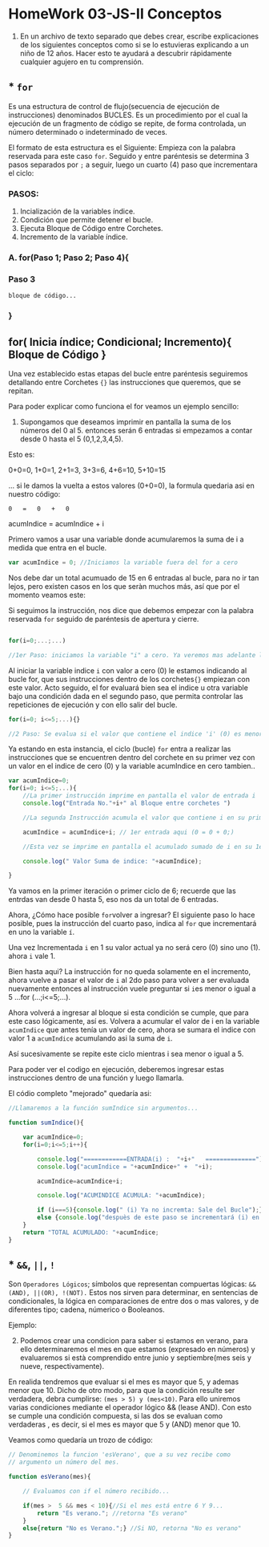# HomeWork 03-JS-II Conceptos
1. En un archivo de texto separado que debes crear, escribe explicaciones de los siguientes conceptos como si se lo estuvieras explicando a un niño de 12 años. Hacer esto te ayudará a descubrir rápidamente cualquier agujero en tu comprensión.

## * `for`
Es una estructura de control de flujo(secuencia de ejecución de instrucciones) denominados BUCLES. Es un procedimiento por el cual la ejecución de un fragmento de código se repite, de forma controlada, un número determinado o indeterminado de veces.

El formato de esta estructura es el Siguiente:
Empieza con la palabra reservada para este caso `for`.
Seguido y entre paréntesis se determina 3 pasos separados por `;` a seguir, luego un cuarto (4) paso que incrementara el ciclo:

### PASOS:

1. Incialización de la variables índice.
2. Condición que permite detener el bucle.
3. Ejecuta Bloque de Código entre Corchetes.
4. Incremento de la variable índice.
    
### A. for(Paso 1; Paso 2; Paso 4){ 
### Paso 3
    
    bloque de código...
### }


## for( Inicia índice; Condicional; Incremento){ Bloque de Código }


Una vez establecido estas etapas del bucle entre paréntesis seguiremos detallando entre Corchetes `{}` las instrucciones que queremos, que se repitan.

Para poder explicar como funciona el for veamos un ejemplo sencillo:

1. Supongamos que deseamos imprimir en pantalla la suma de los números del  0 al 5. entonces serán 6 entradas si empezamos a contar desde 0 hasta el 5 (0,1,2,3,4,5).

Esto es: 

0+0=0,  1+0=1, 2+1=3, 3+3=6, 4+6=10, 5+10=15

... si le damos la vuelta a estos valores (0+0=0), la formula quedaria asi en nuestro código:

    0   =   0   +   0
acumIndice  = acumIndice    +       i

Primero vamos a usar una variable donde acumularemos la suma de i a medida que entra en el bucle.

```javascript
var acumIndice = 0; //Iniciamos la variable fuera del for a cero
```


Nos debe dar un total acumuado de 15 en 6 entradas al bucle, para no ir tan lejos, pero existen casos en los que seràn muchos más, así que por el momento veamos este:

Si seguimos la instrucción, nos dice que debemos empezar con la palabra reservada `for` seguido de paréntesis de apertura y cierre.

```javascript

for(i=0;...;...) 

//1er Paso: iniciamos la variable "i" a cero. Ya veremos mas adelante las instrucciónes a usar donde estan los puntos suspensivos.

```
Al iniciar la variable indice `i` con valor a cero (0) le estamos indicando al bucle for, que sus instrucciones dentro de los corchetes`{}` empiezan con este valor.
Acto seguido, el for evaluará bien sea el indice u otra variable bajo una condición dada en el segundo paso, que permita controlar las repeticiones de ejecución y con ello salir del bucle.

```javascript
for(i=0; i<=5;...){}

//2 Paso: Se evalua si el valor que contiene el indice 'i' (0) es menor que 5. Una vez llegue a 5 saldrá del bucle o repetición de código, que para este caso se le ha indicado seguir en el bucle mientras sea menor o igual a 5.

```
Ya estando en esta instancia, el ciclo (bucle) `for` entra a realizar las instrucciones que se encuentren dentro del corchete en su primer vez con un valor en el indice de cero (0) y la variable acumIndice en cero tambien..

```javascript
var acumIndice=0;
for(i=0; i<=5;...){
    //La primer instrucción imprime en pantalla el valor de entrada i
    console.log("Entrada No."+i+" al Bloque entre corchetes ")

    //La segunda Instrucción acumula el valor que contiene i en su primera iteración al bloque, asi que su primer valor es cero

    acumIndice = acumIndice+i; // 1er entrada aqui (0 = 0 + 0;)

    //Esta vez se imprime en pantalla el acumulado sumado de i en su 1er entrada y así se irá sumando sucesivamente hasta salir del bucle o repeticiónes.

    console.log(" Valor Suma de indice: "+acumIndice);

}
```

Ya vamos en la primer iteración o primer ciclo de 6; recuerde que las entrdas van desde 0 hasta 5, eso nos da un total de 6 entradas.

Ahora, ¿Cómo hace posible `for`volver a ingresar? El siguiente paso lo hace posible, pues la instrucción del cuarto paso, indica al `for` que incrementará en uno la variable `í`.

Una vez Incrementada `i` en 1 su valor actual ya no será cero (0) sino uno (1). ahora `i` vale 1.

Bien hasta aqui? La instrucción for no queda solamente en el incremento, ahora vuelve a pasar el valor de `i` al 2do paso para volver a ser evaluada nuevamente entonces al instrucción vuele preguntar si `i`es menor o igual a 5 ...for (...;i<=5;...).

Ahora volverá a ingresar al bloque si esta condición se cumple, que para este caso lógicamente, así es. Volvera a acumular el valor de i en la variable `acumIndice` que antes tenía un valor de cero, ahora se sumara el indice con valor 1 a `acumIndice` acumulando asi la suma de `i`.

Así sucesivamente se repite este ciclo mientras i sea menor o igual a 5.

Para poder ver el codigo en ejecución, deberemos ingresar estas instrucciones dentro de una función y luego llamarla.

El códio completo "mejorado" quedaría asi:

```javascript
//Llamaremos a la función sumIndice sin argumentos...

function sumIndice(){

    var acumIndice=0;
    for(i=0;i<=5;i++){

        console.log("============ENTRADA(i) :  "+i+"   ==============");
        console.log("acumIndice = "+acumIndice+" +  "+i);

        acumIndice=acumIndice+i; 

        console.log("ACUMINDICE ACUMULA: "+acumIndice);

        if (i===5){console.log(" (i) Ya no incremta: Sale del Bucle");}
        else {console.log("despuès de este paso se incrementará (i) en 1.");}
    }
    return "TOTAL ACUMULADO: "+acumIndice;
}

```




## * `&&`, `||`, `!`

Son `Operadores Lógicos`; símbolos que representan compuertas lógicas: `&&(AND), ||(OR), !(NOT).` Estos nos sirven para determinar, en sentencias de condicionales, la lógica en comparaciones de entre dos o mas valores, y de diferentes tipo; cadena, númerico o Booleanos.

Ejemplo:

2. Podemos crear una condicion para saber si estamos en verano, para ello determinaremos el mes en que estamos (expresado en números) y evaluaremos si està comprendido entre junio y septiembre(mes seis y nueve, respectivamente).

En realida tendremos que evaluar si el mes es mayor que 5, y ademas menor que 10. Dicho de otro modo, para que la condición resulte ser verdadera, debra cumplirse: `(mes > 5) y (mes<10)`. Para ello uniremos varias condiciones mediante el operador lógico && (lease AND). Con esto se cumple una condición compuesta, si las dos se evaluan como verdaderas , es decir, si el mes es mayor que 5 y (AND) menor que 10.

Veamos como quedaría un trozo de código:

```javascript
// Denominemos la funcion 'esVerano', que a su vez recibe como 
// argumento un número del mes.

function esVerano(mes){

    // Evaluamos con if el número recibido...

    if(mes >  5 && mes < 10){//Si el mes está entre 6 Y 9...
        return "Es verano."; //retorna "Es verano"
    }
    else{return "No es Verano.";} //Si NO, retorna "No es verano"
}

```





